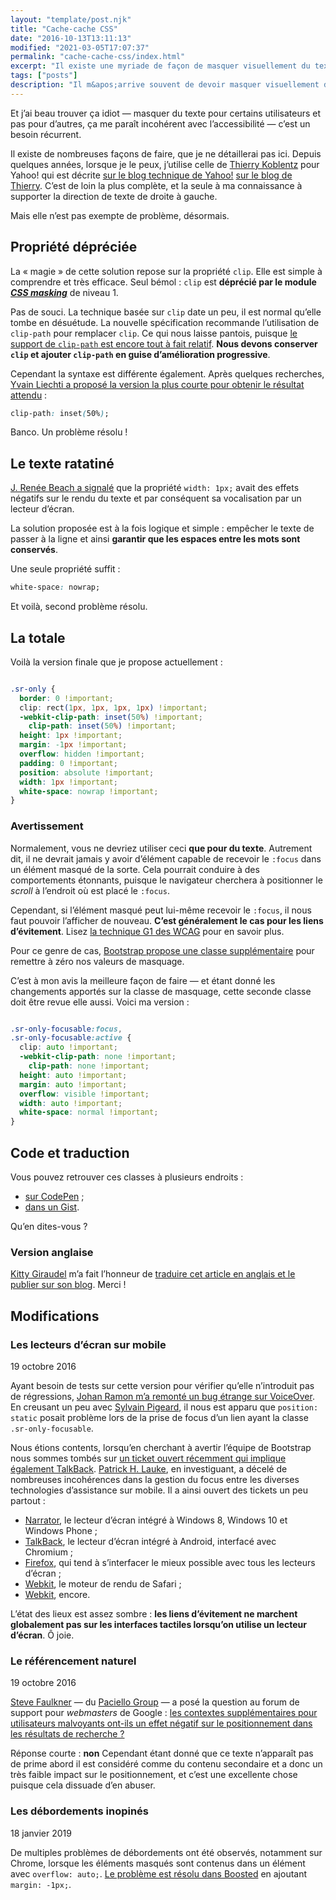 ```yaml
---
layout: "template/post.njk"
title: "Cache-cache CSS"
date: "2016-10-13T13:11:13"
modified: "2021-03-05T17:07:37"
permalink: "cache-cache-css/index.html"
excerpt: "Il existe une myriade de façon de masquer visuellement du texte en CSS tout en le maintenant accessible aux technologies d'assistance telles que les lecteurs d'écran. J'en agrège ici quelques-unes pour proposer une version que j'espère plus robuste."
tags: ["posts"]
description: "Il m&apos;arrive souvent de devoir masquer visuellement du texte en le conservant accessible."
---
```

Et j’ai beau trouver ça idiot —&nbsp;masquer du texte pour certains utilisateurs et pas pour d’autres, ça me paraît incohérent avec l’accessibilité&nbsp;— c’est un besoin récurrent.

Il existe de nombreuses façons de faire, que je ne détaillerai pas ici. Depuis quelques années, lorsque je le peux, j’utilise celle de [Thierry Koblentz](https://twitter.com/thierrykoblentz) pour Yahoo! qui est décrite [sur le blog technique de Yahoo!](https://developer.yahoo.com/blogs/ydn/clip-hidden-content-better-accessibility-53456.html) [sur le blog de Thierry](https://cssmojo.com/hide-content-from-sighted-users/). C’est de loin la plus complète, et la seule à ma connaissance à supporter la direction de texte de droite à gauche.

Mais elle n’est pas exempte de problème, désormais.

## Propriété dépréciée

La «&nbsp;magie&nbsp;» de cette solution repose sur la propriété `clip`. Elle est simple à comprendre et très efficace. Seul bémol&nbsp;: `clip` est **déprécié par le module _[CSS masking](https://drafts.fxtf.org/css-masking-1/#clip-property)_** de niveau 1.

Pas de souci. La technique basée sur `clip` date un peu, il est normal qu’elle tombe en désuétude. La nouvelle spécification recommande l’utilisation de `clip-path` pour remplacer `clip`. Ce qui nous laisse pantois, puisque [le support de `clip-path` est encore tout à fait relatif](https://caniuse.com/#feat=css-clip-path). **Nous devons conserver `clip` et ajouter `clip-path` en guise d’amélioration progressive**.

Cependant la syntaxe est différente également. Après quelques recherches, [Yvain Liechti a proposé la version la plus courte pour obtenir le résultat attendu](https://twitter.com/ryuran78/status/778943389819604992)&nbsp;:

```css
clip-path: inset(50%);
```

Banco. Un problème résolu&nbsp;!

## Le texte ratatiné

[J. Renée Beach a signalé](https://medium.com/@jessebeach/beware-smushed-off-screen-accessible-text-5952a4c2cbfe) que la propriété `width: 1px;` avait des effets négatifs sur le rendu du texte et par conséquent sa vocalisation par un lecteur d’écran.

La solution proposée est à la fois logique et simple&nbsp;: empêcher le texte de passer à la ligne et ainsi **garantir que les espaces entre les mots sont conservés**.

Une seule propriété suffit&nbsp;:

```css
white-space: nowrap;
```

Et voilà, second problème résolu.

## La totale

Voilà la version finale que je propose actuellement&nbsp;:

```css

.sr-only {
  border: 0 !important;
  clip: rect(1px, 1px, 1px, 1px) !important;
  -webkit-clip-path: inset(50%) !important;
    clip-path: inset(50%) !important;
  height: 1px !important;
  margin: -1px !important;
  overflow: hidden !important;
  padding: 0 !important;
  position: absolute !important;
  width: 1px !important;
  white-space: nowrap !important;
}
```

### Avertissement

Normalement, vous ne devriez utiliser ceci **que pour du texte**. Autrement dit, il ne devrait jamais y avoir d’élément capable de recevoir le `:focus` dans un élément masqué de la sorte. Cela pourrait conduire à des comportements étonnants, puisque le navigateur cherchera à positionner le _scroll_ à l’endroit où est placé le `:focus`.

Cependant, si l’élément masqué peut lui-même recevoir le `:focus`, il nous faut pouvoir l’afficher de nouveau. **C’est généralement le cas pour les liens d’évitement**. Lisez [la technique G1 des WCAG](https://www.w3.org/TR/2013/NOTE-WCAG20-TECHS-20130905/G1) pour en savoir plus.

Pour ce genre de cas, [Bootstrap propose une classe supplémentaire](https://github.com/twbs/bootstrap/blob/v4-dev/scss/mixins/_screen-reader.scss) pour remettre à zéro nos valeurs de masquage.

C’est à mon avis la meilleure façon de faire —&nbsp;et étant donné les changements apportés sur la classe de masquage, cette seconde classe doit être revue elle aussi. Voici ma version&nbsp;:

```css

.sr-only-focusable:focus,
.sr-only-focusable:active {
  clip: auto !important;
  -webkit-clip-path: none !important;
    clip-path: none !important;
  height: auto !important;
  margin: auto !important;
  overflow: visible !important;
  width: auto !important;
  white-space: normal !important;
}
```

## Code et traduction

Vous pouvez retrouver ces classes à plusieurs endroits&nbsp;:

* [sur CodePen](https://codepen.io/ffoodd/pen/gwKZyq?editors=1100#)&nbsp;;
* [dans un Gist](https://gist.github.com/ffoodd/000b59f431e3e64e4ce1a24d5bb36034).

Qu’en dites-vous&nbsp;?

### Version anglaise

[Kitty Giraudel](https://twitter.com/KittyGiraudel) m’a fait l’honneur de [traduire cet article en anglais et le publier sur son blog](https://kittygiraudel.com/2016/10/13/css-hide-and-seek/). Merci&nbsp;!

## Modifications

### Les lecteurs d’écran sur mobile

19 octobre 2016

Ayant besoin de tests sur cette version pour vérifier qu’elle n’introduit pas de régressions, [Johan Ramon m’a remonté un bug étrange sur VoiceOver](https://twitter.com/johan_ramon/status/788372720224526336). En creusant un peu avec [Sylvain Pigeard](https://github.com/PigeardSylvain), il nous est apparu que `position: static` posait problème lors de la prise de focus d’un lien ayant la classe `.sr-only-focusable`.

Nous étions contents, lorsqu’en cherchant à avertir l’équipe de Bootstrap nous sommes tombés sur [un ticket ouvert récemment qui implique également TalkBack](https://github.com/twbs/bootstrap/issues/20732). [Patrick H. Lauke](https://twitter.com/patrick_h_lauke), en investiguant, a décelé de nombreuses incohérences dans la gestion du focus entre les diverses technologies d’assistance sur mobile. Il a ainsi ouvert des tickets un peu partout&nbsp;:

* [Narrator](https://microsoftaccessibility.uservoice.com/forums/307429-microsoft-accessibility-feedback/suggestions/16717318-focusable-elements-should-fire-focus-event-recei), le lecteur d’écran intégré à Windows 8, Windows 10 et Windows Phone&nbsp;;
* [TalkBack](https://bugs.chromium.org/p/chromium/issues/detail?id=657157), le lecteur d’écran intégré à Android, interfacé avec Chromium&nbsp;;
* [Firefox](https://bugzilla.mozilla.org/show_bug.cgi?id=1000082), qui tend à s’interfacer le mieux possible avec tous les lecteurs d’écran&nbsp;;
* [Webkit](https://bugs.webkit.org/show_bug.cgi?id=116046), le moteur de rendu de Safari&nbsp;;
* [Webkit](https://bugs.webkit.org/show_bug.cgi?id=163658), encore.

L’état des lieux est assez sombre&nbsp;: **les liens d’évitement ne marchent globalement pas sur les interfaces tactiles lorsqu’on utilise un lecteur d’écran**. Ô joie.

### Le référencement naturel

19 octobre 2016

[Steve Faulkner](https://twitter.com/stevefaulkner) —&nbsp;du [Paciello Group](https://www.paciellogroup.com/blog/)&nbsp;— a posé la question au forum de support pour _webmasters_ de Google&nbsp;: [les contextes supplémentaires pour utilisateurs malvoyants ont-ils un effet négatif sur le positionnement dans les résultats de recherche&nbsp;?](https://productforums.google.com/forum/#!msg/webmasters/YJcZUhtMIE4/XkOEzVakBAAJ)

Réponse courte&nbsp;: **non** Cependant étant donné que ce texte n’apparaît pas de prime abord il est considéré comme du contenu secondaire et a donc un très faible impact sur le positionnement, et c’est une excellente chose puisque cela dissuade d’en abuser.

### Les débordements inopinés

18 janvier 2019

De multiples problèmes de débordements ont été observés, notamment sur Chrome, lorsque les éléments masqués sont contenus dans un élément avec `overflow: auto;`. [Le problème est résolu dans Boosted](https://github.com/Orange-OpenSource/Orange-Boosted-Bootstrap/issues/84) en ajoutant `margin: -1px;`.
